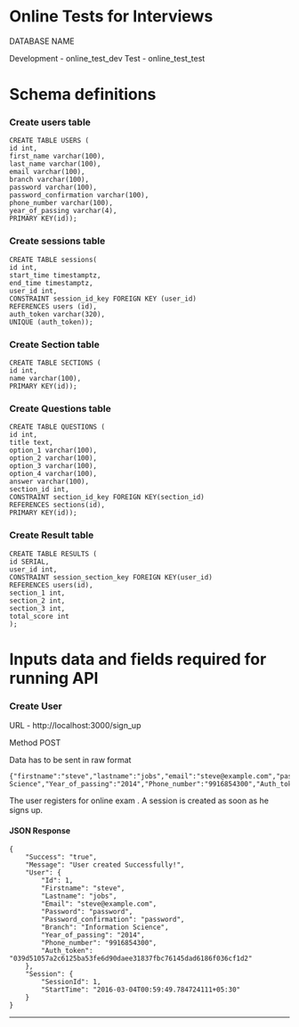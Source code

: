 Online Tests for Interviews
===========================

DATABASE NAME

Development - online_test_dev
Test - online_test_test


# Schema definitions

### Create users table
```
CREATE TABLE USERS (
id int,
first_name varchar(100),
last_name varchar(100),
email varchar(100),
branch varchar(100),
password varchar(100),
password_confirmation varchar(100),
phone_number varchar(100),
year_of_passing varchar(4),
PRIMARY KEY(id));
```

### Create sessions table
```
CREATE TABLE sessions(
id int,
start_time timestamptz,
end_time timestamptz,
user_id int,
CONSTRAINT session_id_key FOREIGN KEY (user_id)
REFERENCES users (id),
auth_token varchar(320),
UNIQUE (auth_token));
```

### Create Section table
```
CREATE TABLE SECTIONS (
id int,
name varchar(100),
PRIMARY KEY(id));
```

### Create Questions table
```
CREATE TABLE QUESTIONS (
id int,
title text,
option_1 varchar(100),
option_2 varchar(100),
option_3 varchar(100),
option_4 varchar(100),
answer varchar(100),
section_id int,
CONSTRAINT section_id_key FOREIGN KEY(section_id)
REFERENCES sections(id),
PRIMARY KEY(id));
```

### Create Result table

```
CREATE TABLE RESULTS (
id SERIAL,
user_id int,
CONSTRAINT session_section_key FOREIGN KEY(user_id)
REFERENCES users(id),
section_1 int,
section_2 int,
section_3 int,
total_score int
);
```

# Inputs data and fields required for running API


### Create User

URL - http://localhost:3000/sign_up

Method POST

Data has to be sent in raw format
```
{"firstname":"steve","lastname":"jobs","email":"steve@example.com","password":"password","password_confirmation":"password","Branch":"Information Science","Year_of_passing":"2014","Phone_number":"9916854300","Auth_token":"039d51057a2c6125ba53fe6d90daee31837fbc76145dad6186f036cf1d2"}
```
The user registers for online exam . A session is created as soon as he signs up.

#### JSON Response

```
{
	"Success": "true",
	"Message": "User created Successfully!",
	"User": {
		"Id": 1,
		"Firstname": "steve",
		"Lastname": "jobs",
		"Email": "steve@example.com",
		"Password": "password",
		"Password_confirmation": "password",
		"Branch": "Information Science",
		"Year_of_passing": "2014",
		"Phone_number": "9916854300",
		"Auth_token": "039d51057a2c6125ba53fe6d90daee31837fbc76145dad6186f036cf1d2"
	},
	"Session": {
		"SessionId": 1,
		"StartTime": "2016-03-04T00:59:49.784724111+05:30"
	}
}
```
---
